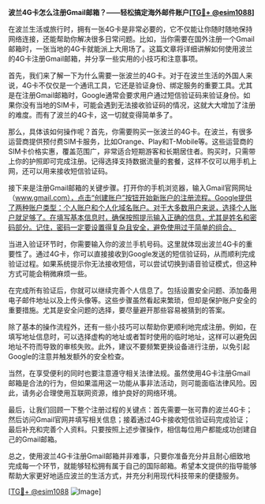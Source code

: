 **波兰4G卡怎么注册Gmail邮箱？——轻松搞定海外邮件账户[[TG💪+ @esim1088](https://t.me/s/esim1088)]**

在波兰生活或旅行时，拥有一张4G卡是非常必要的，它不仅能让你随时随地保持网络连接，还能帮助你解决很多日常问题。比如，当你需要在国外注册一个Gmail邮箱时，一张当地的4G卡就能派上大用场了。这篇文章将详细讲解如何使用波兰的4G卡注册Gmail邮箱，并分享一些实用的小技巧和注意事项。

首先，我们来了解一下为什么需要一张波兰的4G卡。对于在波兰生活的外国人来说，4G卡不仅仅是一个通讯工具，它还是验证身份、绑定服务的重要工具。尤其是在注册Gmail邮箱时，Google通常会要求用户通过短信验证码来验证身份。如果你没有当地的SIM卡，可能会遇到无法接收验证码的情况，这就大大增加了注册的难度。而有了波兰的4G卡，这一切就变得简单多了。

那么，具体该如何操作呢？首先，你需要购买一张波兰的4G卡。在波兰，有很多运营商提供预付费SIM卡服务，比如Orange、Play和T-Mobile等。这些运营商的SIM卡价格实惠，覆盖范围广，非常适合短期游客和长期居住者。购买时，只需带上你的护照即可完成注册。记得选择支持数据流量的套餐，这样不仅可以用手机上网，还可以用来接收短信验证码。

接下来是注册Gmail邮箱的关键步骤。打开你的手机浏览器，输入Gmail官网网址（www.gmail.com），点击“创建账户”按钮开始新账户的注册流程。Google提供了两种账户类型：个人账户和个人化域名账户。对于大多数用户来说，选择个人账户就足够了。在填写基本信息时，确保按照提示输入正确的信息，尤其是姓名和密码部分。记住，密码一定要设置得复杂且安全，避免使用过于简单的组合。

当进入验证环节时，你需要输入你的波兰手机号码。这里就体现出波兰4G卡的重要性了。通过4G卡，你可以直接接收到Google发送的短信验证码，从而顺利完成验证过程。如果系统提示你无法接收短信，可以尝试切换到语音验证模式，但这种方式可能会稍微麻烦一些。

在完成所有验证后，你就可以继续完善个人信息了。包括设置安全问题、添加备用电子邮件地址以及上传头像等。这些步骤虽然看起来繁琐，但却是保护账户安全的重要措施。尤其是安全问题的选择，要尽量避开那些容易被猜到的答案。

除了基本的操作流程外，还有一些小技巧可以帮助你更顺利地完成注册。例如，在填写地址信息时，可以选择虚构的地址或者暂时使用的临时地址，这样可以避免因地址不符而导致的审核失败。此外，建议不要频繁更换设备进行注册，以免引起Google的注意并触发额外的安全检查。

当然，在享受便利的同时也要注意遵守相关法律法规。虽然使用4G卡注册Gmail邮箱是合法的行为，但如果滥用这一功能从事非法活动，则可能面临法律风险。因此，请务必合理使用互联网资源，维护良好的网络环境。

最后，让我们回顾一下整个注册过程的关键点：首先需要一张可靠的波兰4G卡；然后访问Gmail官网并填写相关信息；接着通过4G卡接收短信验证码完成验证；最后补充和完善个人资料。只要按照上述步骤操作，相信每位用户都能成功创建自己的Gmail邮箱。

总之，使用波兰4G卡注册Gmail邮箱并非难事，只要你准备充分并且耐心细致地完成每一个环节，就能够轻松拥有属于自己的国际邮箱。希望本文提供的指导能够帮助大家更好地适应波兰的生活方式，并充分利用现代科技带来的便捷服务。

[[TG💪+ @esim1088](https://t.me/s/esim1088) ![Image](https://i.postimg.cc/4NQfJmqS/Snipaste-2025-05-13-00-14-12.png)]